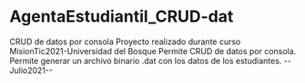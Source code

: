 # AgentaEstudiantil_CRUD-dat
CRUD de datos por consola Proyecto realizado durante curso MisionTic2021-Universidad del Bosque Permite CRUD de datos por consola.
Permite generar un archivo binario .dat con los datos de los estudiantes.
--Julio2021--
